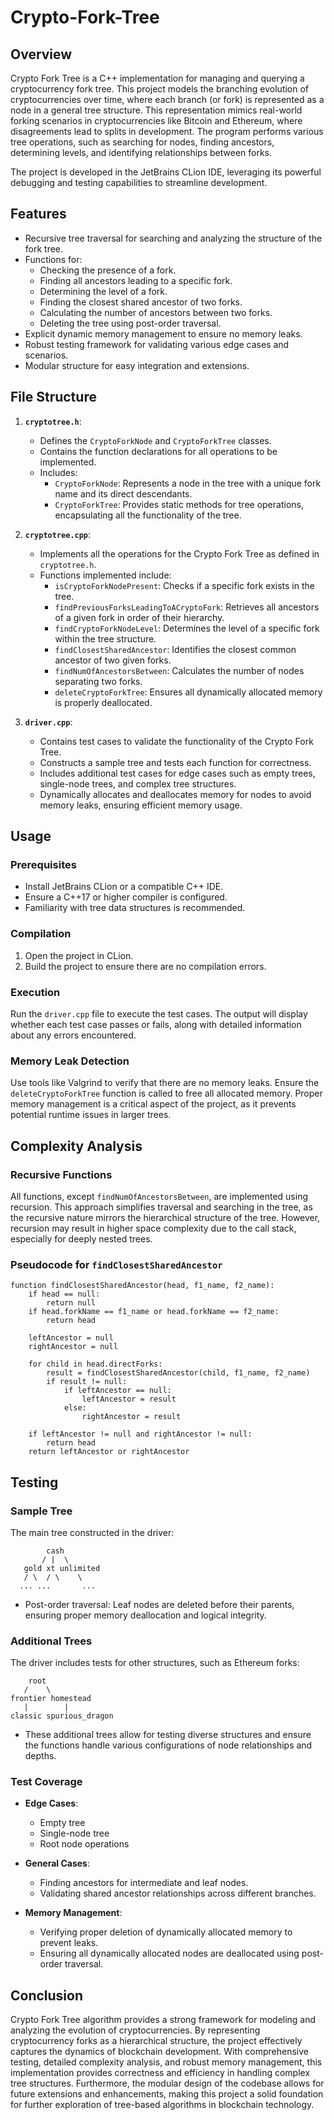 # Crypto-Fork-Tree

## Overview

Crypto Fork Tree is a C++ implementation for managing and querying a cryptocurrency fork tree. This project models the branching evolution of cryptocurrencies over time, where each branch (or fork) is represented as a node in a general tree structure. This representation mimics real-world forking scenarios in cryptocurrencies like Bitcoin and Ethereum, where disagreements lead to splits in development. The program performs various tree operations, such as searching for nodes, finding ancestors, determining levels, and identifying relationships between forks.

The project is developed in the JetBrains CLion IDE, leveraging its powerful debugging and testing capabilities to streamline development.

## Features

- Recursive tree traversal for searching and analyzing the structure of the fork tree.
- Functions for:
  - Checking the presence of a fork.
  - Finding all ancestors leading to a specific fork.
  - Determining the level of a fork.
  - Finding the closest shared ancestor of two forks.
  - Calculating the number of ancestors between two forks.
  - Deleting the tree using post-order traversal.
- Explicit dynamic memory management to ensure no memory leaks.
- Robust testing framework for validating various edge cases and scenarios.
- Modular structure for easy integration and extensions.

## File Structure

1. **`cryptotree.h`**:
   - Defines the `CryptoForkNode` and `CryptoForkTree` classes.
   - Contains the function declarations for all operations to be implemented.
   - Includes:
     - `CryptoForkNode`: Represents a node in the tree with a unique fork name and its direct descendants.
     - `CryptoForkTree`: Provides static methods for tree operations, encapsulating all the functionality of the tree.

2. **`cryptotree.cpp`**:
   - Implements all the operations for the Crypto Fork Tree as defined in `cryptotree.h`.
   - Functions implemented include:
     - `isCryptoForkNodePresent`: Checks if a specific fork exists in the tree.
     - `findPreviousForksLeadingToACryptoFork`: Retrieves all ancestors of a given fork in order of their hierarchy.
     - `findCryptoForkNodeLevel`: Determines the level of a specific fork within the tree structure.
     - `findClosestSharedAncestor`: Identifies the closest common ancestor of two given forks.
     - `findNumOfAncestorsBetween`: Calculates the number of nodes separating two forks.
     - `deleteCryptoForkTree`: Ensures all dynamically allocated memory is properly deallocated.

3. **`driver.cpp`**:
   - Contains test cases to validate the functionality of the Crypto Fork Tree.
   - Constructs a sample tree and tests each function for correctness.
   - Includes additional test cases for edge cases such as empty trees, single-node trees, and complex tree structures.
   - Dynamically allocates and deallocates memory for nodes to avoid memory leaks, ensuring efficient memory usage.

## Usage

### Prerequisites

- Install JetBrains CLion or a compatible C++ IDE.
- Ensure a C++17 or higher compiler is configured.
- Familiarity with tree data structures is recommended.

### Compilation

1. Open the project in CLion.
2. Build the project to ensure there are no compilation errors.

### Execution

Run the `driver.cpp` file to execute the test cases. The output will display whether each test case passes or fails, along with detailed information about any errors encountered.

### Memory Leak Detection

Use tools like Valgrind to verify that there are no memory leaks. Ensure the `deleteCryptoForkTree` function is called to free all allocated memory. Proper memory management is a critical aspect of the project, as it prevents potential runtime issues in larger trees.

## Complexity Analysis

### Recursive Functions

All functions, except `findNumOfAncestorsBetween`, are implemented using recursion. This approach simplifies traversal and searching in the tree, as the recursive nature mirrors the hierarchical structure of the tree. However, recursion may result in higher space complexity due to the call stack, especially for deeply nested trees.

### Pseudocode for `findClosestSharedAncestor`

```pseudo
function findClosestSharedAncestor(head, f1_name, f2_name):
    if head == null:
        return null
    if head.forkName == f1_name or head.forkName == f2_name:
        return head

    leftAncestor = null
    rightAncestor = null

    for child in head.directForks:
        result = findClosestSharedAncestor(child, f1_name, f2_name)
        if result != null:
            if leftAncestor == null:
                leftAncestor = result
            else:
                rightAncestor = result

    if leftAncestor != null and rightAncestor != null:
        return head
    return leftAncestor or rightAncestor
```
## Testing

### Sample Tree
The main tree constructed in the driver:
```pseudo
        cash
       / |  \
   gold xt unlimited
   / \  / \    \
  ... ...       ...
```
- Post-order traversal: Leaf nodes are deleted before their parents,    ensuring proper memory deallocation and logical integrity.

### Additional Trees
The driver includes tests for other structures, such as Ethereum forks:
```pseudo
    root
   /    \
frontier homestead
   |        |
classic spurious_dragon
```
- These additional trees allow for testing diverse structures and ensure the functions handle various configurations of node relationships and depths.

### Test Coverage

- **Edge Cases**:
  - Empty tree  
  - Single-node tree  
  - Root node operations  

- **General Cases**:
  - Finding ancestors for intermediate and leaf nodes.  
  - Validating shared ancestor relationships across different branches.  

- **Memory Management**:
  - Verifying proper deletion of dynamically allocated memory to prevent leaks.  
  - Ensuring all dynamically allocated nodes are deallocated using post-order traversal.  

## Conclusion
Crypto Fork Tree algorithm provides a strong framework for modeling and analyzing the evolution of cryptocurrencies. By representing cryptocurrency forks as a hierarchical structure, the project effectively captures the dynamics of blockchain development. With comprehensive testing, detailed complexity analysis, and robust memory management, this implementation provides correctness and efficiency in handling complex tree structures. Furthermore, the modular design of the codebase allows for future extensions and enhancements, making this project a solid foundation for further exploration of tree-based algorithms in blockchain technology.





